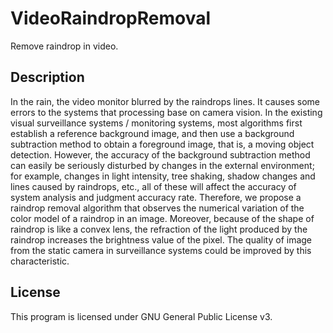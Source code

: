 # VideoRaindropRemoval

Remove raindrop in video.

## Description
In the rain, the video monitor blurred by the raindrops lines. It causes some errors to the systems that processing base on camera vision. In the existing visual surveillance systems / monitoring systems, most algorithms first establish a reference background image, and then use a background subtraction method to obtain a foreground image, that is, a moving object detection. However, the accuracy of the background subtraction method can easily be seriously disturbed by changes in the external environment; for example, changes in light intensity, tree shaking, shadow changes and lines caused by raindrops, etc., all of these will affect the accuracy of system analysis and judgment accuracy rate. Therefore, we propose a raindrop removal algorithm that observes the numerical variation of the color model of a raindrop in an image. Moreover, because of the shape of raindrop is like a convex lens, the refraction of the light produced by the raindrop increases the brightness value of the pixel. The quality of image from the static camera in surveillance systems could be improved by this characteristic.

## License

This program is licensed under GNU General Public License v3.

